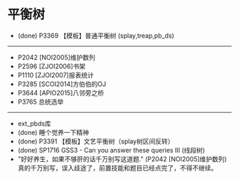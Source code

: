 # 平衡树

* (done) P3369 【模板】普通平衡树 (splay,treap,pb_ds)

---

* P2042 [NOI2005]维护数列
* P2596 [ZJOI2006]书架
* P1110 [ZJOI2007]报表统计
* P3285 [SCOI2014]方伯伯的OJ
* P3644 [APIO2015]八邻旁之桥
* P3765 总统选举

---

* ext_pbds库
* (done) 睡个觉养一下精神
* (done) P3391 【模板】文艺平衡树（splay树区间反转）
* (done) SP1716 GSS3 - Can you answer these queries III (线段树)
* "好好养生，如果不够肝的话千万别写这道题." (P2042 [NOI2005]维护数列) 真的千万别写，误入歧途了，前置技能和题目已经点完了，不得不继续。
